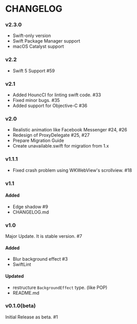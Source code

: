 # CHANGELOG

### v2.3.0
- Swift-only version  
- Swift Package Manager support  
- macOS Catalyst support  

### v2.2
- Swift 5 Support #59

### v2.1
- Added HouncCI for linting swift code. #33
- Fixed minor bugs. #35
- Added support for Objective-C #36

### v2.0
- Realistic animation like Facebook Messenger #24, #26
- Redesign of ProxyDelegate #25, #27
- Prepare Migration Guide
- Create unavailable.swift for migration from 1.x

### v1.1.1
- Fixed crash problem using WKWebView's scrollview. #18

### v1.1
#### Added
- Edge shadow #9
- CHANGELOG.md

### v1.0
Major Update. It is stable version. #7

#### Added
- Blur background effect #3
- SwiftLint

#### Updated
- restructure `BackgroundEffect` type. (like POP)
- README.md

### v0.1.0(beta)
Initial Release as beta. #1
